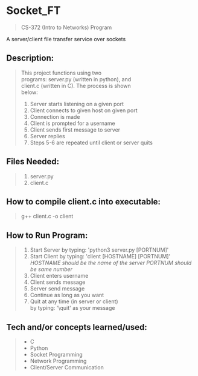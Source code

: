 # Socket_FT  
> CS-372 (Intro to Networks) Program  
  
A server/client file transfer service over sockets  

## Description: 
> This project functions using two  
> programs: server.py (written in python), and  
> client.c (written in C). The process is shown  
> below:  
> 1. Server starts listening on a given port  
> 2. Client connects to given host on given port  
> 3. Connection is made  
> 4. Client is prompted for a username  
> 5. Client sends first message to server  
> 6. Server replies  
> 7. Steps 5-6 are repeated until client or server quits  


## Files Needed:
> 1. server.py  
> 2. client.c  

## How to compile client.c into executable:
> g++ client.c -o client

## How to Run Program:
> 1. Start Server by typing: 'python3 server.py [PORTNUM]'  
> 2. Start Client by typing: 'client [HOSTNAME] [PORTNUM]'  
   *HOSTNAME should be the name of the server*	*PORTNUM should be same number*  
> 3. Client enters username  
> 4. Client sends message  
> 5. Server send message  
> 6. Continue as long as you want  
> 7. Quit at any time (in server or client)  
   by typing: '\quit' as your message  
   
## Tech and/or concepts learned/used:
> - C
> - Python
> - Socket Programming
> - Network Programming
> - Client/Server Communication
